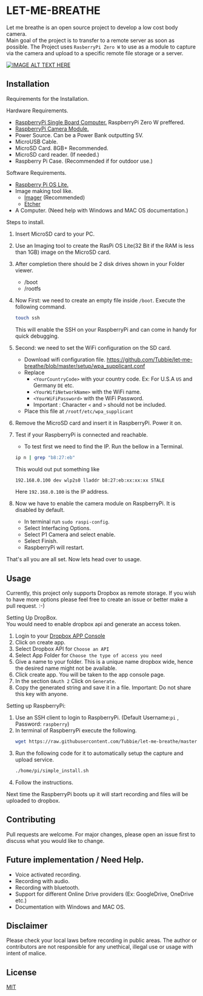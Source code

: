 # LET-ME-BREATHE

Let me breathe is an open source project to develop a low cost body camera.  
Main goal of the project is to transfer to a remote server as soon as possible.
The Project uses `RasberryPi Zero W` to use as a module
to capture via the camera and upload to a specific remote file storage or a server.

[![IMAGE ALT TEXT HERE](https://img.youtube.com/vi/s8nQU0ljaas/0.jpg)](https://youtu.be/s8nQU0ljaas)

## Installation

Requirements for the Installation.

Hardware Requirements.
* [RaspberryPi Single Board Computer.](https://www.raspberrypi.org/) RaspberryPi Zero W preffered.
* [RaspberryPi Camera Module.](https://www.raspberrypi.org/products/camera-module-v2/)
* Power Source. Can be a Power Bank outputting 5V.
* MicroUSB Cable.
* MicroSD Card. 8GB+ Recommended.
* MicroSD card reader. (If needed.)
* Raspberry Pi Case. (Recommended if for outdoor use.)

Software Requirements.
* [Raspberry Pi OS Lite.](https://www.raspberrypi.org/downloads/)
* Image making tool like.
    * [Imager](https://www.raspberrypi.org/downloads/) (Recommended)
    * [Etcher](https://www.balena.io/etcher/)
* A Computer. (Need help with Windows and MAC OS documentation.)


Steps to install.
1. Insert MicroSD card to your PC.
2. Use an Imaging tool to create the RasPi OS Lite(32 Bit if the RAM is less than 1GB) image on the MicroSD card.
3. After completion there should be 2 disk drives shown in your Folder viewer.
    * /boot
    * /rootfs
4. Now First: we need to create an empty file inside `/boot`. Execute the following command.
    ```bash
    touch ssh
   ```
   This will enable the SSH on your RaspberryPi and can come in handy for quick debugging.
5. Second: we need to set the WiFi configuration on the SD card.
    * Download wifi configuration file. https://github.com/Tubbie/let-me-breathe/blob/master/setup/wpa_supplicant.conf
    * Replace
         * `<YourCountryCode>` with your country code.  Ex: For U.S.A `US` and Germany `DE` etc.
         * `<YourWifiNetworkName>` with the WiFi name.
         * `<YourWiFiPassword>` with the WiFi Password.
         * Important : Character `<` and `>` should not be included.
    * Place this file at `/rootf/etc/wpa_supplicant`

6. Remove the MicroSD card and insert it in RaspberryPi. Power it on.
7. Test if your RaspberryPi is connected and reachable.
    * To test first we need to find the IP. Run the bellow in a Terminal.
    ```bash
   ip n | grep "b8:27:eb"
    ```
   This would out put something like
   ```bash
   192.168.0.100 dev wlp2s0 lladdr b8:27:eb:xx:xx:xx STALE
   ```
   Here `192.168.0.100` is the IP address.
   
8. Now we have to enable the camera module on RaspberryPi. It is disabled by default.
    * In terminal run `sudo raspi-config`.
    * Select Interfacing Options.
    * Select P1 Camera and select enable.
    * Select Finish. 
    * RaspberryPi will restart.

That's all you are all set. Now lets head over to usage.

## Usage

Currently, this project only supports Dropbox as remote storage. If you wish to have more options please feel free to create an issue or better make a pull request. :-)

Setting Up DropBox.  
You would need to enable dropbox api and generate an access token.
1. Login to your [Dropbox APP Console](https://www.dropbox.com/developers/apps)
2. Click on create app.
3. Select Dropbox API for `Choose an API`
4. Select App Folder for `Choose the type of access you need`
5. Give a name to your folder. This is a unique name dropbox wide, hence the desired name might not be available.
6. Click create app. You will be taken to the app console page.
7. In the section `OAuth 2` Click on `Generate`.
8. Copy the generated string and save it in a file. Important: Do not share this key with anyone.
 
Setting up RaspberryPi:
1. Use an SSH client to login to RaspberryPi. (Default Username:`pi` , Password: `raspberry`)
2. In terminal of RaspberryPi execute the following.
    ```bash
   wget https://raw.githubusercontent.com/Tubbie/let-me-breathe/master/setup/simple_install.sh -P /home/pi && chmod +x /home/pi/simple_install.sh
   ```
3. Run the following code for it to automatically setup the capture and upload service.
    ```bash
    ./home/pi/simple_install.sh
    ```
4. Follow the instructions.

Next time the RaspberryPi boots up it will start recording and files will be uploaded to dropbox.

## Contributing
Pull requests are welcome. For major changes, please open an issue first to discuss what you would like to change.

## Future implementation / Need Help.
* Voice activated recording.
* Recording with audio.
* Recording with bluetooth.
* Support for different Online Drive providers (Ex: GoogleDrive, OneDrive etc.)
* Documentation with Windows and MAC OS.

## Disclaimer
Please check your local laws before recording in public areas. The author or contributors are not responsible for any unethical, illegal use or usage with intent of malice.

## License
[MIT](https://choosealicense.com/licenses/gpl-3.0/)
